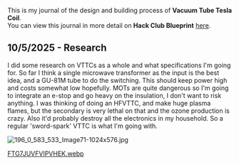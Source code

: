 <!--
  ===================    !!READ THIS NOTICE!!   ====================
  DO NOT edit this file manually. Your changes WILL BE OVERWRITTEN!
  This journal is auto generated and updated by Hack Club Blueprint.
  To edit this file, please edit your journal entries on Blueprint.
  ==================================================================
-->

This is my journal of the design and building process of **Vacuum Tube Tesla Coil**.  
You can view this journal in more detail on **Hack Club Blueprint** [here](https://blueprint.hackclub.com/projects/174).


## 10/5/2025 - Research  

I did some research on VTTCs as a whole and what specifications I'm going for. So far I think a single microwave transformer as the input is the best idea, and a GU-81M tube to do the switching. This should keep power high and costs somewhat low hopefully. MOTs are quite dangerous so I'm going to integrate an e-stop and go heavy on the insulation, I don't want to risk anything. I was thinking of doing an HFVTTC, and make huge plasma flames, but the secondary is very lethal on that and the ozone production is crazy. Also it'd probably destroy all the electronics in my household. So a regular 'sword-spark' VTTC is what I'm going with.

![196_0_583_533_Image71-1024x576.jpg](https://blueprint.hackclub.com/user-attachments/blobs/redirect/eyJfcmFpbHMiOnsiZGF0YSI6NjM3LCJwdXIiOiJibG9iX2lkIn19--8580d47ed25ccb7bc5469241fc62dc3aa14ca1c6/196_0_583_533_Image71-1024x576.jpg)

[FTG7JUVFVIPVHEK.webp](/user-attachments/blobs/redirect/eyJfcmFpbHMiOnsiZGF0YSI6NjM4LCJwdXIiOiJibG9iX2lkIn19--6b29fc94b18e00268d24e3668ffd0f390ef2cd1a/FTG7JUVFVIPVHEK.webp)
  

